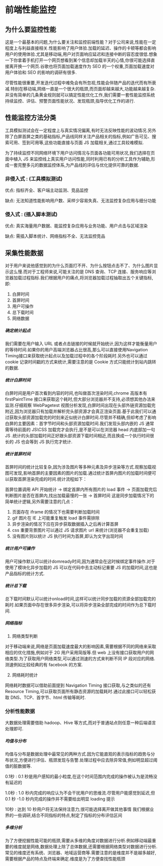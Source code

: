 # 前端性能监控

## 为什么要监控性能

这是一个最基本的问题,为什么要关注和监控前端性能？对于公司来说,性能在一定程度上与利益直接相关.性能影响了用户体验.加载的延迟、操作的卡顿等都会影响用户的使用体验.尤其是移动端,用户对页面响应延迟和连接中断的容忍度很低.想象一下你拿着手机打开一个网页想看到某个信息却加载半天的心情,你很可能选择直接离开换一个网页.谷歌也将页面加载速度作为 SEO 的一个权重,页面加载速度对用户体验和 SEO 的影响的调研有很多.

尽管性能很重要,开发迭代过程中难免会有所忽视,性能会伴随产品的迭代而有所衰减.特别在移动端,网络一直是一个很大的瓶颈,而页面却越来越大,功能越来越复杂.并没有简单的几条黄金规则就可以搞定性能优化工作,我们需要一套性能监控系统持续监控、评估、预警页面性能状况、发现瓶颈,指导优化工作的进行.


## 性能监控方法分类


工具模拟测试会在一定程度上与真实情况偏离,有时无法反映性能的波动情况.另外除了白屏首屏之类的基础指标,产品线同样关注产品相关的指标,例如广告可见、搜索可用、签到可用等,这些功能直接与页面 JS 加载相关,通过工具较难模拟.

为了持续监控不同网络环境下用户访问情况与页面各功能可用状况,我们选择在页面中植入 JS 来监控线上真实用户访问性能,同时利用已有的分析工具作为辅助,形成一套完整多元的数据监控体系,为产品线的评估与优化提供可靠的数据.


### 非侵入式 : (工具模拟测试)

优点: 指标齐全、客户端主动监测、竞品监控   

缺点: 无法知道性能影响用户数、采样少容易失真、无法监控复杂应用与细分功能   



### 侵入式 : (插入脚本测试)

优点:  真实海量用户数据、能监控复杂应用与业务功能、用户点击与区域渲染

缺点:   需插入脚本统计、网络指标不全、无法监控竞品  


## 采集性能数据

对于用户来说他感觉到的为什么页面打不开、为什么按钮点击不了、为什么图片显示这么慢.而对于工程师来说,可能关注的是 DNS 查询、TCP 连接、服务响应等浏览器加载过程指标.我们根据用户的痛点,将浏览器加载过程抽取出五个关键指标,即:
1. 白屏时间
2. 首屏时间
3. 用户可操作
4. 总下载时间
5. 网络数据

##### 确定统计起点

我们需要在用户输入 URL 或者点击链接的时候就开始统计,因为这样才能衡量用户的等待时间.如果你的用户高端浏览器占比很高,那么可以直接使用Navigation Timing接口来获取统计起点以及加载过程中的各个阶段耗时.另外也可以通过 cookie 记录时间戳的方式来统计,需要注意的是 Cookie 方式只能统计到站内跳转的数据.

##### 统计白屏时间

白屏时间是用户首次看到内容的时间,也叫做首次渲染时间,chrome 高版本有 firstPaintTime 接口来获取这个耗时,但大部分浏览器并不支持,必须想其他办法来监测.仔细观察 WebPagetest 视图分析发现,白屏时间出现在头部外链资源加载完附近,因为浏览器只有加载并解析完头部资源才会真正渲染页面.基于此我们可以通过获取头部资源加载完的时刻来近似统计白屏时间.尽管并不精确,但却考虑了影响白屏的主要因素：首字节时间和头部资源加载时间.我们发现头部内嵌的 JS 通常需等待前面的 JS\CSS 加载完才会执行,是不是可以在浏览器 head 内底部加一句 JS .统计的头部加载时间正好跟头部资源下载时间相近,而且换成一个执行时间很长的 JS 也会等到 JS 执行完才统计.

##### 统计首屏时间

首屏时间的统计比较复杂,因为涉及图片等多种元素及异步渲染等方式.观察加载视图可发现,影响首屏的主要因素的图片的加载.通过统计首屏内图片的加载时间便可以获取首屏渲染完成的时间.统计流程如下：

首屏位置调用 API 开始统计 -> 绑定首屏内所有图片的 load 事件 -> 页面加载完后判断图片是否在首屏内,找出加载最慢的一张 -> 首屏时间
这是同步加载情况下的简单统计逻辑,另外需要注意的几点：

1. 页面存在 iframe 的情况下也需要判断加载时间
2. gif 图片在 IE 上可能重复触发 load 事件需排除
3. 异步渲染的情况下应在异步获取数据插入之后再计算首屏
4. css 重要背景图片可以通过 JS 请求图片 url 来统计(浏览器不会重复加载)
5. 没有图片则以统计 JS 执行时间为首屏,即认为文字出现时间

##### 统计用户可操作

用户可操作默认可以统计domready时间,因为通常会在这时候绑定事件操作.对于使用了模块化异步加载的 JS 可以在代码中去主动标记重要 JS 的加载时间,这也是产品指标的统计方式.

##### 统计总下载

总下载时间默认可以统计onload时间,这样可以统计同步加载的资源全部加载完的耗时.如果页面中存在很多异步渲染,可以将异步渲染全部完成的时间作为总下载时间.

##### 网络指标

1. 网络类型判断

对于移动端来说,网络是页面加载速度最大的影响因素,需要根据不同的网络来采取相应的优化措施,例如对于 2G 用户采用简版等.但 web 上没有接口获取用户的网络类型.为了获取用户网络类型,可以通过测速的方式来判断不同 IP 段对应的网络.测速例如比较经典的有 facebook 的方案.

2. 网络耗时统计

网络耗时数据可以借助前面提到 Navigation Timing 接口获取,与之类似的还有Resource Timing,可以获取页面所有静态资源的加载耗时.通过此接口可以轻松获取 DNS、TCP、首字节、html 传输等耗时.

###  分析性能数据

大数据处理需要借助 hadoop、Hive 等方式,而对于普通站点则任意一种后端语言处理即可.

##### 均值与分布

均值与分布是数据处理中最常见的两种方式.因为它能直观的表示指标的趋势与分布状况,方便进行评估、瓶颈发现与告警.处理过程中应去除异常值,例如明显超过阈值的脏数据等.


0.1秒 : 0.1 秒是用户感知的最小粒度,在这个时间范围内完成的操作被认为是流畅没有延迟的

1.0秒 : 1.0 秒内完成的响应认为不会干扰用户的思维流.尽管用户能感觉到延迟,但 0.1 秒 -1.0 秒内完成的操作并不需要给出明显 loading 提示

10秒 : 达到 10 秒用户将无法保持注意力,很可能选择离开做其他事情
我们根据业界的一些调研,结合不同指标的特点,制定了指标的分布评估区间



##### 多维分析

为了方便挖掘性能可能的瓶颈,需要从多维的角度对数据进行分析.例如移动端最重要的维度就是网络,数据处理上除了总体数据,还需要根据网络类型对数据进行分析.常见的维度还有系统、浏览器、地域运营商等.需要注意的是维度并不是越多越好,需要根据产品的特点及终端来确定.维度是为了方便查找性能瓶颈
 
